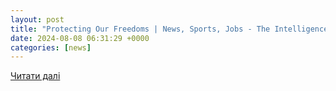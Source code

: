 ```yaml
---
layout: post
title: "Protecting Our Freedoms | News, Sports, Jobs - The Intelligencer"
date: 2024-08-08 06:31:29 +0000
categories: [news]
---
```


[Читати далі](https://www.theintelligencer.net/opinion/editorials/2024/08/protecting-our-freedoms/)
